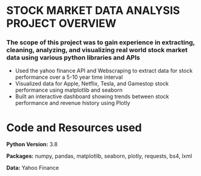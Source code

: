 # STOCK MARKET DATA ANALYSIS PROJECT OVERVIEW
### The scope of this project was to gain experience in extracting, cleaning, analyzing, and visualizing real world stock market data using various python libraries and APIs
- Used the yahoo finance API and Webscraping to extract data for stock performance over a 5-10 year time interval
- Visualized data for Apple, Netflix, Tesla, and Gamestop stock performance using matplotlib and seaborn
- Built an interactive dashboard showing trends between stock performance and revenue history using Plotly

# Code and Resources used 

**Python Version:** 3.8 

**Packages:** numpy, pandas, matplotlib, seaborn, plotly, requests, bs4, lxml

**Data:** Yahoo Finance 

